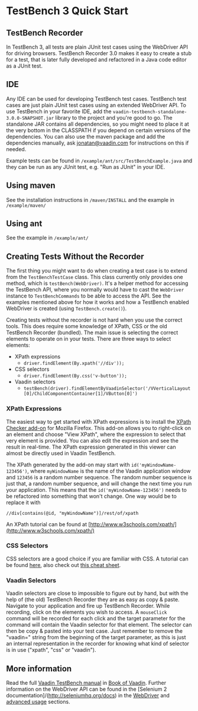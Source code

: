 # TestBench 3 Quick Start

## TestBench Recorder
In TestBench 3, all tests are plain JUnit test cases using the WebDriver API for driving browsers. TestBench Recorder 3.0 makes it easy to
create a stub for a test, that is later fully developed and refactored in a Java code editor as a JUnit test.

## IDE
Any IDE can be used for developing TestBench test cases. TestBench test cases are just plain JUnit test cases using an extended WebDriver API.
To use TestBench in your favorite IDE, add the `vaadin-testbench-standalone-3.0.0-SNAPSHOT.jar` library to the project and you're good to go.
The standalone JAR contains all dependencies, so you might need to place it at the very bottom in the CLASSPATH if you depend on certain versions
of the dependencies. You can also use the maven package and add the dependencies manually, ask jonatan@vaadin.com for instructions on this if needed.

Example tests can be found in `/example/ant/src/TestBenchExample.java` and they can be run as any JUnit test, e.g. "Run as JUnit" in your IDE.

## Using maven
See the installation instructions in `/maven/INSTALL` and the example in `/example/maven/`

## Using ant
See the example in `/example/ant/`


## Creating Tests Without the Recorder
The first thing you might want to do when creating a test case is to extend from the `TestBenchTestCase` class. This class currently only provides
one method, which is `testBench(WebDriver)`. It's a helper method for accessing the TestBench API, where you normally would have to cast the
`WebDriver` instance to `TestBenchCommands` to be able to access the API. See the examples mentioned above for how it works and how a TestBench enabled
WebDriver is created (using `TestBench.create()`).

Creating tests without the recorder is not hard when you use the correct tools. This does require some knowledge of XPath, CSS or the old
TestBench Recorder (bundled). The main issue is selecting the correct elements to operate on in your tests. There are three ways to select elements:

- XPath expressions
	- `driver.findElement(By.xpath('//div'));`
- CSS selectors
	- `driver.findElement(By.css('v-button'));`
- Vaadin selectors
	- `testBench(driver).findElementByVaadinSelector('/VVerticalLayout[0]/ChildComponentContainer[1]/VButton[0]')`

### XPath Expressions
The easiest way to get started with XPath expressions is to install the [XPath Checker add-on](http://code.google.com/p/xpathchecker/) for Mozilla Firefox.
This add-on allows you to right-click on an element and choose "View XPath", where the expression to select that very element is provided. You can also edit
the expression and see the result in real-time. The XPath expression generated in this viewer can almost be directly used in Vaadin TestBench.

The XPath generated by the add-on may start with `id('myWindowName-123456')`, where `myWindowName` is the name of the Vaadin application window
and `123456` is a random number sequence. The random number sequence is just that, a random number sequence, and will change the next time you run your
application. This means that the `id('myWindowName-123456')` needs to be refactored into something that won't change. One way would be to replace it with

	//div[contains(@id, "myWindowName")]/rest/of/xpath

An XPath tutorial can be found at [http://www.w3schools.com/xpath/](http://www.w3schools.com/xpath/)

### CSS Selectors
CSS selectors are a good choice if you are familiar with CSS. A tutorial can be found [here](http://css.maxdesign.com.au/selectutorial/), also
check out [this cheat sheet](http://media.smashingmagazine.com/wp-content/uploads/images/css3-cheat-sheet/css3-cheat-sheet.pdf).

### Vaadin Selectors
Vaadin selectors are close to impossible to figure out by hand, but with the help of (the old) TestBench Recorder they are as easy as copy & paste.
Navigate to your application and fire up TestBench Recorder. While recording, click on the elements you wish to access. A `mouseClick` command will be
recorded for each click and the target parameter for the command will contain the Vaadin selector for that element. The selector can then be copy & pasted
into your test case. Just remember to remove the "vaadin=" string from the beginning of the target parameter, as this is just an internal representation in
the recorder for knowing what kind of selector is in use ("xpath", "css" or "vaadin").

## More information
Read the full [Vaadin TestBench manual](https://vaadin.com/book/-/page/testbench.html) in [Book of Vaadin](https://vaadin.com/book/).
Further information on the WebDriver API can be found in the [Selenium 2 documentation]/(http://seleniumhq.org/docs) in the
[WebDriver](http://seleniumhq.org/docs/03_webdriver.html) and [advanced usage](http://seleniumhq.org/docs/04_webdriver_advanced.html) sections.
